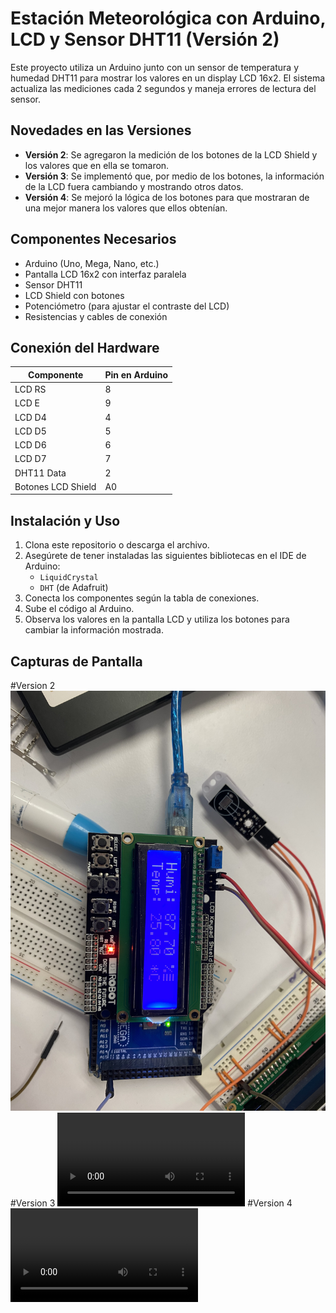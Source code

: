# Estación Meteorológica con Arduino, LCD y Sensor DHT11 (Versión 2)

Este proyecto utiliza un Arduino junto con un sensor de temperatura y humedad DHT11 para mostrar los valores en un display LCD 16x2. El sistema actualiza las mediciones cada 2 segundos y maneja errores de lectura del sensor.

## Novedades en las Versiones
- **Versión 2**: Se agregaron la medición de los botones de la LCD Shield y los valores que en ella se tomaron.
- **Versión 3**: Se implementó que, por medio de los botones, la información de la LCD fuera cambiando y mostrando otros datos.
- **Versión 4**: Se mejoró la lógica de los botones para que mostraran de una mejor manera los valores que ellos obtenían.

## Componentes Necesarios
- Arduino (Uno, Mega, Nano, etc.)
- Pantalla LCD 16x2 con interfaz paralela
- Sensor DHT11
- LCD Shield con botones
- Potenciómetro (para ajustar el contraste del LCD)
- Resistencias y cables de conexión

## Conexión del Hardware

| Componente | Pin en Arduino |
|------------|---------------|
| LCD RS     | 8             |
| LCD E      | 9             |
| LCD D4     | 4             |
| LCD D5     | 5             |
| LCD D6     | 6             |
| LCD D7     | 7             |
| DHT11 Data | 2             |
| Botones LCD Shield | A0  |

## Instalación y Uso
1. Clona este repositorio o descarga el archivo.
2. Asegúrete de tener instaladas las siguientes bibliotecas en el IDE de Arduino:
   - `LiquidCrystal`
   - `DHT` (de Adafruit)
3. Conecta los componentes según la tabla de conexiones.
4. Sube el código al Arduino.
5. Observa los valores en la pantalla LCD y utiliza los botones para cambiar la información mostrada.

## Capturas de Pantalla
#Version 2
![P](v2.jpg)
#Version 3
![P](v3.mp4)
#Version 4
![P](v4.mp4)

